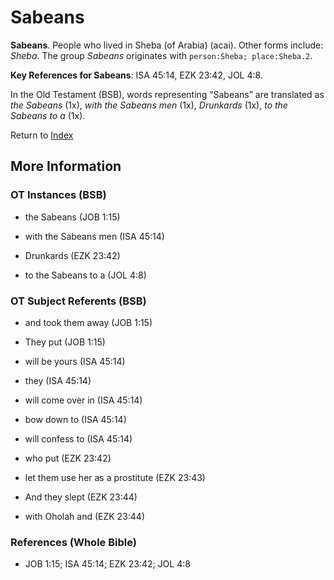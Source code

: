 # Sabeans
**Sabeans**. 
People who lived in Sheba (of Arabia) (acai). 
Other forms include: 
*Sheba*. 
The group _Sabeans_ originates with `person:Sheba; place:Sheba.2`. 


**Key References for Sabeans**: 
ISA 45:14, EZK 23:42, JOL 4:8. 


In the Old Testament (BSB), words representing “Sabeans” are translated as 
*the Sabeans* (1x), *with the Sabeans men* (1x), *Drunkards* (1x), *to the Sabeans to a* (1x). 




Return to [Index](00-Index.md)

## More Information

### OT Instances (BSB)

* the Sabeans (JOB 1:15)

* with the Sabeans men (ISA 45:14)

* Drunkards (EZK 23:42)

* to the Sabeans to a (JOL 4:8)



### OT Subject Referents (BSB)

* and took them away (JOB 1:15)

* They put (JOB 1:15)

* will be yours (ISA 45:14)

* they (ISA 45:14)

* will come over in (ISA 45:14)

* bow down to (ISA 45:14)

* will confess to (ISA 45:14)

* who put (EZK 23:42)

* let them use her as a prostitute (EZK 23:43)

* And they slept (EZK 23:44)

* with Oholah and (EZK 23:44)



### References (Whole Bible)

* JOB 1:15; ISA 45:14; EZK 23:42; JOL 4:8




